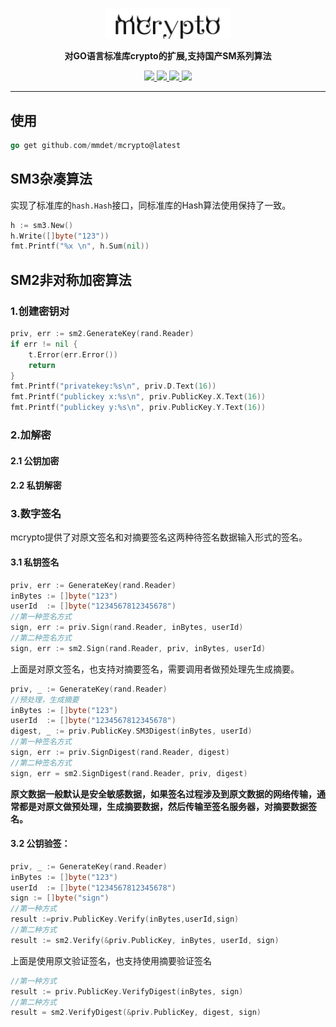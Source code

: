 <p align="center">
	<a href=""><img src="logo.png" width="200px"></a>
</p>
<p align="center">
	<strong>对GO语言标准库crypto的扩展,支持国产SM系列算法</strong>
</p>

<p align="center">
  <a target="_blank" href="">
		<img src="https://img.shields.io/badge/release-v1.0.4-blue.svg" />
	</a>
	<a target="_blank" href="https://www.oracle.com/java/technologies/javase/javase-jdk8-downloads.html">
		<img src="https://img.shields.io/badge/Go-1.18+-green.svg" />
	</a>
	<a target="_blank" href="">
		<img src="https://img.shields.io/badge/build-passing-green.svg" />
	</a>
	<a href="https://www.apache.org/licenses/LICENSE-2.0">
		<img src="https://img.shields.io/badge/License-Apache--2.0-red.svg"/>
	</a>
</p>



-------------------------------------------------------------------------------
## 使用
```go
go get github.com/mmdet/mcrypto@latest
```

## SM3杂凑算法
实现了标准库的`hash.Hash`接口，同标准库的Hash算法使用保持了一致。
```go
h := sm3.New()
h.Write([]byte("123"))
fmt.Printf("%x \n", h.Sum(nil))
```
## SM2非对称加密算法
### 1.创建密钥对
```go
priv, err := sm2.GenerateKey(rand.Reader)
if err != nil {
	t.Error(err.Error())
	return
}
fmt.Printf("privatekey:%s\n", priv.D.Text(16))
fmt.Printf("publickey x:%s\n", priv.PublicKey.X.Text(16))
fmt.Printf("publickey y:%s\n", priv.PublicKey.Y.Text(16))
```
### 2.加解密
#### 2.1 公钥加密
#### 2.2 私钥解密

### 3.数字签名
mcrypto提供了对原文签名和对摘要签名这两种待签名数据输入形式的签名。
#### 3.1 私钥签名
```go
priv, err := GenerateKey(rand.Reader)
inBytes := []byte("123")
userId  := []byte("1234567812345678")
//第一种签名方式
sign, err := priv.Sign(rand.Reader, inBytes, userId)
//第二种签名方式
sign, err := sm2.Sign(rand.Reader, priv, inBytes, userId)
```
上面是对原文签名，也支持对摘要签名，需要调用者做预处理先生成摘要。

```go
priv, _ := GenerateKey(rand.Reader)
//预处理，生成摘要
inBytes := []byte("123")
userId  := []byte("1234567812345678")
digest, _ := priv.PublicKey.SM3Digest(inBytes, userId)
//第一种签名方式
sign, err := priv.SignDigest(rand.Reader, digest)
//第二种签名方式
sign, err = sm2.SignDigest(rand.Reader, priv, digest)
```
**原文数据一般默认是安全敏感数据，如果签名过程涉及到原文数据的网络传输，通常都是对原文做预处理，生成摘要数据，然后传输至签名服务器，对摘要数据签名。**
#### 3.2 公钥验签：
```go
priv, _ := GenerateKey(rand.Reader)
inBytes := []byte("123")
userId  := []byte("1234567812345678")
sign := []byte("sign")
//第一种方式
result :=priv.PublicKey.Verify(inBytes,userId,sign)
//第二种方式
result := sm2.Verify(&priv.PublicKey, inBytes, userId, sign)
```
上面是使用原文验证签名，也支持使用摘要验证签名
```go
//第一种方式
result := priv.PublicKey.VerifyDigest(inBytes, sign)
//第二种方式
result = sm2.VerifyDigest(&priv.PublicKey, digest, sign)
```
